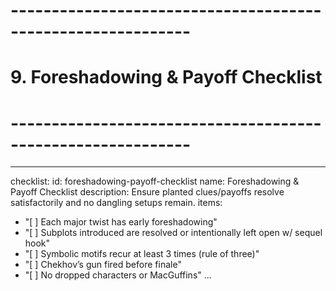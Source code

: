 <!-- Powered by BMAD™ Core -->

# ------------------------------------------------------------

# 9. Foreshadowing & Payoff Checklist

# ------------------------------------------------------------

---

checklist:
id: foreshadowing-payoff-checklist
name: Foreshadowing & Payoff Checklist
description: Ensure planted clues/payoffs resolve satisfactorily and no dangling setups remain.
items:

- "[ ] Each major twist has early foreshadowing"
- "[ ] Subplots introduced are resolved or intentionally left open w/ sequel hook"
- "[ ] Symbolic motifs recur at least 3 times (rule of three)"
- "[ ] Chekhov’s gun fired before finale"
- "[ ] No dropped characters or MacGuffins"
  ...
